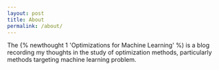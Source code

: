 ```yaml
---
layout: post
title: About
permalink: /about/
---
```


The {% newthought 1 'Optimizations for Machine Learning' %) is a blog recording my thoughts in the study of optimization methods, particularly methods targeting machine learning problem.  
